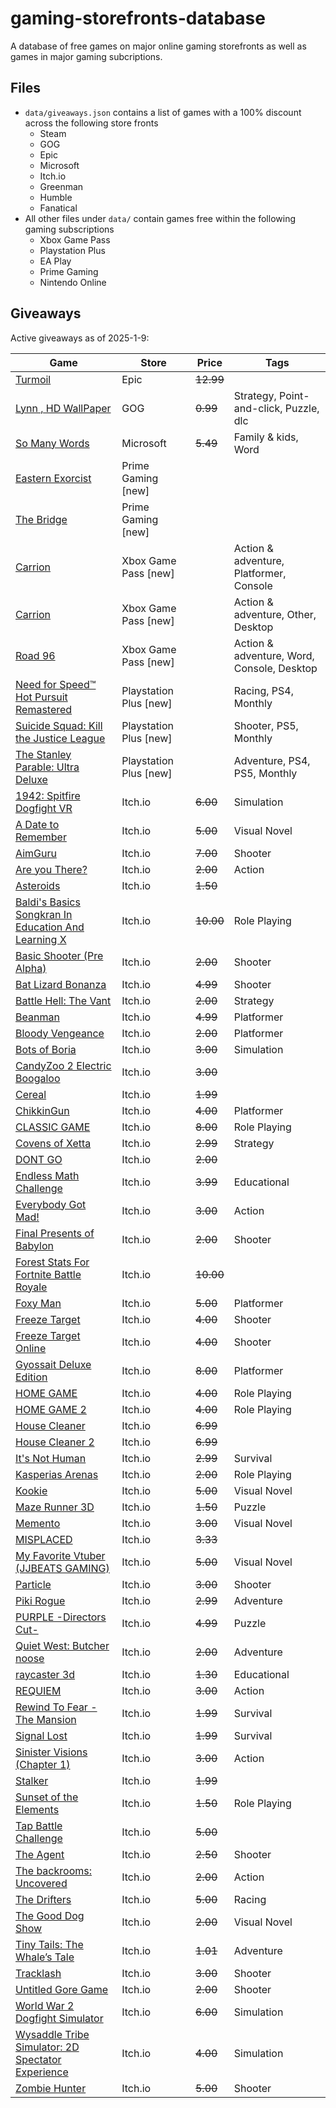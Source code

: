 # gaming-storefronts-database

A database of free games on major online gaming storefronts as well as games in major gaming subcriptions.

## Files

- `data/giveaways.json` contains a list of games with a 100% discount across the following store fronts
  - Steam
  - GOG
  - Epic
  - Microsoft
  - Itch.io
  - Greenman
  - Humble
  - Fanatical
- All other files under `data/` contain games free within the following gaming subscriptions
  - Xbox Game Pass
  - Playstation Plus
  - EA Play
  - Prime Gaming
  - Nintendo Online

## Giveaways

Active giveaways as of 2025-1-9:

| Game | Store | Price | Tags |
| --- | --- | --- | --- |
| [Turmoil](https://store.epicgames.com/en-US/p/turmoil-26318a) | Epic | ~~12.99~~ |  |
| [Lynn , HD WallPaper](https://www.gog.com/en/game/lynn_hd_wallpaper) | GOG | ~~0.99~~ | Strategy, Point-and-click, Puzzle, dlc |
| [So Many Words](https://apps.microsoft.com/detail/9nkfvnc60z4c) | Microsoft | ~~5.49~~ | Family & kids, Word |
| [Eastern Exorcist](https://gaming.amazon.com/eastern-exorcist-epic/dp/amzn1.pg.item.67d510f7-411a-4354-babd-9963b8cc0423?ref_=SM_EasternExorcist_S01_FGWP_CRWN) | Prime Gaming [new] |  |  |
| [The Bridge](https://gaming.amazon.com/the-bridge-epic/dp/amzn1.pg.item.2dbd6cad-aa05-4346-9c42-7413f692ed66?ref_=SM_TheBridge_S02_FGWP_CRWN) | Prime Gaming [new] |  |  |
| [Carrion](https://www.xbox.com/en-en/games/store/-/9NPKKNBJ258V) | Xbox Game Pass [new] |  | Action & adventure, Platformer, Console |
| [Carrion](https://www.xbox.com/en-en/games/store/-/9MSMJH3C6TKR) | Xbox Game Pass [new] |  | Action & adventure, Other, Desktop |
| [Road 96](https://www.xbox.com/en-en/games/store/-/9NVBKDF85W8T) | Xbox Game Pass [new] |  | Action & adventure, Word, Console, Desktop |
| [Need for Speed™ Hot Pursuit Remastered](https://store.playstation.com/en-us/concept/10000781) | Playstation Plus [new] |  | Racing, PS4, Monthly |
| [Suicide Squad: Kill the Justice League](https://store.playstation.com/en-us/concept/10001609) | Playstation Plus [new] |  | Shooter, PS5, Monthly |
| [The Stanley Parable: Ultra Deluxe](https://store.playstation.com/en-us/concept/10003841) | Playstation Plus [new] |  | Adventure, PS4, PS5, Monthly |
| [1942: Spitfire Dogfight VR](https://retrovr.itch.io/spitfire-dogfight-vr) | Itch.io | ~~6.00~~ | Simulation |
| [A Date to Remember](https://jjbeats99.itch.io/a-date-to-remember) | Itch.io | ~~5.00~~ | Visual Novel |
| [AimGuru](https://munegames.itch.io/aimguru) | Itch.io | ~~7.00~~ | Shooter |
| [Are you There?](https://magnus-froelund.itch.io/are-you-there) | Itch.io | ~~2.00~~ | Action |
| [Asteroids](https://magnus-froelund.itch.io/asteroids) | Itch.io | ~~1.50~~ |  |
| [Baldi's Basics Songkran In Education And Learning X](https://sj-logo-transparent.itch.io/baldis-basics-songkran-in-education-and-learning-x) | Itch.io | ~~10.00~~ | Role Playing |
| [Basic Shooter (Pre Alpha)](https://magnus-froelund.itch.io/campers-killers-pre-alpha) | Itch.io | ~~2.00~~ | Shooter |
| [Bat Lizard Bonanza](https://johnvanderhoef.itch.io/bat-lizard-bonanza) | Itch.io | ~~4.99~~ | Shooter |
| [Battle Hell: The Vant](https://15joldersmat.itch.io/battle-hell-the-vant) | Itch.io | ~~2.00~~ | Strategy |
| [Beanman](https://archimedean-gaming.itch.io/beanman) | Itch.io | ~~4.99~~ | Platformer |
| [Bloody Vengeance](https://nutty-studios.itch.io/bloody-vengeance) | Itch.io | ~~2.00~~ | Platformer |
| [Bots of Boria](https://15joldersmat.itch.io/bots-of-boria) | Itch.io | ~~3.00~~ | Simulation |
| [CandyZoo 2 Electric Boogaloo](https://infrablackdi.itch.io/candyzoo2) | Itch.io | ~~3.00~~ |  |
| [Cereal](https://tgtstudio.itch.io/cereal) | Itch.io | ~~1.99~~ |  |
| [ChikkinGun](https://infrablackdi.itch.io/chikkingun) | Itch.io | ~~4.00~~ | Platformer |
| [CLASSIC GAME](https://iamqqqqqqq.itch.io/classicgame) | Itch.io | ~~8.00~~ | Role Playing |
| [Covens of Xetta](https://15joldersmat.itch.io/covens-of-xetta) | Itch.io | ~~2.99~~ | Strategy |
| [DONT GO](https://chebbahiyad.itch.io/dont-go) | Itch.io | ~~2.00~~ |  |
| [Endless Math Challenge](https://notritter.itch.io/endless-math-challenge) | Itch.io | ~~3.99~~ | Educational |
| [Everybody Got Mad!](https://infrablackdi.itch.io/everybody-got-mad) | Itch.io | ~~3.00~~ | Action |
| [Final Presents of Babylon](https://infrablackdi.itch.io/fpob) | Itch.io | ~~2.00~~ | Shooter |
| [Forest Stats For Fortnite Battle Royale](https://munegames.itch.io/forest-stats-for-battle-royale) | Itch.io | ~~10.00~~ |  |
| [Foxy Man](https://al7ussain.itch.io/foxy-man) | Itch.io | ~~5.00~~ | Platformer |
| [Freeze Target](https://munegames.itch.io/freeze-target) | Itch.io | ~~4.00~~ | Shooter |
| [Freeze Target Online](https://munegames.itch.io/aim-guru) | Itch.io | ~~4.00~~ | Shooter |
| [Gyossait Deluxe Edition](https://infrablackdi.itch.io/gyossait-deluxe-edition) | Itch.io | ~~8.00~~ | Platformer |
| [HOME GAME](https://iamqqqqqqq.itch.io/homegame) | Itch.io | ~~4.00~~ | Role Playing |
| [HOME GAME 2](https://iamqqqqqqq.itch.io/homegame2) | Itch.io | ~~4.00~~ | Role Playing |
| [House Cleaner](https://al7ussain.itch.io/housecleaner) | Itch.io | ~~6.99~~ |  |
| [House Cleaner 2](https://al7ussain.itch.io/house-cleaner-2) | Itch.io | ~~6.99~~ |  |
| [It's Not Human](https://deeplookgames.itch.io/its-not-human) | Itch.io | ~~2.99~~ | Survival |
| [Kasperias Arenas](https://kasperv.itch.io/kasperias-arenas) | Itch.io | ~~2.00~~ | Role Playing |
| [Kookie](https://jjbeats99.itch.io/kookie) | Itch.io | ~~5.00~~ | Visual Novel |
| [Maze Runner 3D](https://artisangames.itch.io/maze-runner-3d) | Itch.io | ~~1.50~~ | Puzzle |
| [Memento](https://jjbeats99.itch.io/memento-omori) | Itch.io | ~~3.00~~ | Visual Novel |
| [MISPLACED](https://troj4nblazing.itch.io/misplaced) | Itch.io | ~~3.33~~ |  |
| [My Favorite Vtuber (JJBEATS GAMING)](https://jjbeats99.itch.io/jjbeats-gaming) | Itch.io | ~~5.00~~ | Visual Novel |
| [Particle](https://jeremyulrich.itch.io/particle) | Itch.io | ~~3.00~~ | Shooter |
| [Piki Rogue](https://twigwallder.itch.io/piki-rogue) | Itch.io | ~~2.99~~ | Adventure |
| [PURPLE -Directors Cut-](https://mortisfox.itch.io/purple-dc) | Itch.io | ~~4.99~~ | Puzzle |
| [Quiet West: Butcher noose](https://squidsquadpapi.itch.io/quiet-west-butcher-noose) | Itch.io | ~~2.00~~ | Adventure |
| [raycaster 3d](https://khabat.itch.io/raycaster-3d) | Itch.io | ~~1.30~~ | Educational |
| [REQUIEM](https://infrablackdi.itch.io/requiem) | Itch.io | ~~3.00~~ | Action |
| [Rewind To Fear - The Mansion](https://endsmeet-production.itch.io/rewind-to-fear) | Itch.io | ~~1.99~~ | Survival |
| [Signal Lost](https://endsmeet-production.itch.io/signallost) | Itch.io | ~~1.99~~ | Survival |
| [Sinister Visions (Chapter 1)](https://ar92.itch.io/sinister-v) | Itch.io | ~~3.00~~ | Action |
| [Stalker](https://tgtstudio.itch.io/stalker) | Itch.io | ~~1.99~~ |  |
| [Sunset of the Elements](https://timelineman.itch.io/sunset-of-the-elements-game) | Itch.io | ~~1.50~~ | Role Playing |
| [Tap Battle Challenge](https://munegames.itch.io/tap-battle-challenge-for-tiktok) | Itch.io | ~~5.00~~ |  |
| [The Agent](https://artisangames.itch.io/theagent) | Itch.io | ~~2.50~~ | Shooter |
| [The backrooms: Uncovered](https://magnus-froelund.itch.io/the-backrooms) | Itch.io | ~~2.00~~ | Action |
| [The Drifters](https://magnus-froelund.itch.io/the-drifters) | Itch.io | ~~5.00~~ | Racing |
| [The Good Dog Show](https://owofgames.itch.io/tgds) | Itch.io | ~~2.00~~ | Visual Novel |
| [Tiny Tails: The Whale’s Tale](https://al7ussain.itch.io/whale-game) | Itch.io | ~~1.01~~ | Adventure |
| [Tracklash](https://willkmb.itch.io/tracklash) | Itch.io | ~~3.00~~ | Shooter |
| [Untitled Gore Game](https://magnus-froelund.itch.io/untitled-gore-game) | Itch.io | ~~2.00~~ | Shooter |
| [World War 2 Dogfight Simulator](https://retrovr.itch.io/dogfightsim) | Itch.io | ~~6.00~~ | Simulation |
| [Wysaddle Tribe Simulator: 2D Spectator Experience](https://15joldersmat.itch.io/wysaddle) | Itch.io | ~~4.00~~ | Simulation |
| [Zombie Hunter](https://al7ussain.itch.io/zombie-hunter) | Itch.io | ~~5.00~~ | Shooter |
